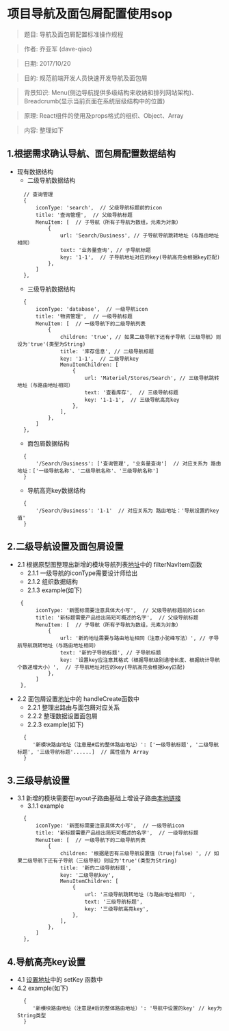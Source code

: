 # 项目导航及面包屑配置使用sop

> 题目: 导航及面包屑配置标准操作规程

> 作者: 乔亚军 (dave-qiao)

> 日期: 2017/10/20

> 目的: 规范前端开发人员快速开发导航及面包屑

> 背景知识: Menu(侧边导航提供多级结构来收纳和排列网站架构)、Breadcrumb(显示当前页面在系统层级结构中的位置)

> 原理: React组件的使用及props格式的组织、Object、Array

> 内容: 整理如下

## 1.根据需求确认导航、面包屑配置数据结构

* 现有数据结构
  * 二级导航数据结构
  ```
    // 查询管理
    {
        iconType: 'search',  // 父级导航标题前的icon
        title: '查询管理',  // 父级导航标题
        MenuItem: [  // 子导航（所有子导航为数组，元素为对象）
            {
                url: 'Search/Business', // 子导航导航跳转地址（与路由地址相同）
                text: '业务量查询', // 子导航标题
                key: '1-1',  // 子导航地址对应的key(导航高亮会根据key匹配)
            },
        ]
    },
  ```
  * 三级导航数据结构
  ```
    {
        iconType: 'database',  // 一级导航icon
        title: '物资管理',  // 一级导航标题
        MenuItem: [  // 一级导航下的二级导航列表
            {
                children: 'true', // 如果二级导航下还有子导航（三级导航）则设为'true'(类型为String)
                title: '库存信息', // 二级导航标题
                key: '1-1',  // 二级导航key
                MenuItemChildren: [
                    {
                        url: 'Materiel/Stores/Search', // 三级导航跳转地址（与路由地址相同）
                        text: '查看库存',  // 三级导航标题
                        key: '1-1-1',  // 三级导航高亮key
                    },
                ],
            },
        ]
    },
  ```
  * 面包屑数据结构
  ```
    {
        '/Search/Business': ['查询管理', '业务量查询']  // 对应关系为 路由地址：['一级导航名称'、'二级导航名称'、'三级导航名称']
    }
  ```
  * 导航高亮key数据结构
  ```
    {
        '/Search/Business': '1-1'  // 对应关系为 路由地址：'导航设置的key值'
    }
  ```


## 2.二级导航设置及面包屑设置

* 2.1 根据原型图整理出新增的模块导航列表[地址](./../src/routes/role/role.js)中的 filterNavItem函数
  * 2.1.1 一级导航的iconType需要设计师给出
  * 2.1.2 组织数据结构
  * 2.1.3 example(如下)
  ```
   {
        iconType: '新图标需要注意具体大小写',  // 父级导航标题前的icon
        title: '新标题需要产品给出简短可概述的名字',  // 父级导航标题
        MenuItem: [  // 子导航（所有子导航为数组，元素为对象）
            {
                url: '新的地址需要与路由地址相同（注意小驼峰写法）', // 子导航导航跳转地址（与路由地址相同）
                text: '新的子导航标题', // 子导航标题
                key: '设置key应注意其格式（根据导航级别递增长度、根据统计导航个数递增大小）',  // 子导航地址对应的key(导航高亮会根据key匹配)
            },
        ]
   },
  ```
* 2.2 面包屑设置[地址](./../src/utils/createdBreadCumb.js)中的 handleCreate函数中
  * 2.2.1 整理出路由与面包屑对应关系
  * 2.2.2 整理数据设置面包屑
  * 2.2.3 example(如下)
  ```
    {
       '新模块路由地址（注意是#后的整体路由地址）': ['一级导航标题', '二级导航标题', '三级导航标题'......]  // 属性值为 Array 
    }
  ```

## 3.三级导航设置

* 3.1 新增的模块需要在layout子路由基础上增设子路由[本地链接](./../src/routes/router.js)
  * 3.1.1 example
  ```
    {
        iconType: '新图标需要注意具体大小写',  // 一级导航icon
        title: '新标题需要产品给出简短可概述的名字',  // 一级导航标题
        MenuItem: [  // 一级导航下的二级导航列表
            {
                children: '根据是否有三级导航设置值（true|false）', // 如果二级导航下还有子导航（三级导航）则设为'true'(类型为String)
                title: '新的二级导航标题', 
                key: '二级导航key', 
                MenuItemChildren: [
                    {
                        url: '三级导航跳转地址（与路由地址相同）',
                        text: '三级导航标题',  
                        key: '三级导航高亮key', 
                    },
                ],
            },
        ]
    },
  ```

## 4.导航高亮key设置
* 4.1 [设置地址](./../src/utils/createdBreadCumb.js)中的 setKey 函数中
* 4.2 example(如下)
  ```
    {
       '新模块路由地址（注意是#后的整体路由地址）': '导航中设置的key' // key为String类型 
    }
  ```
